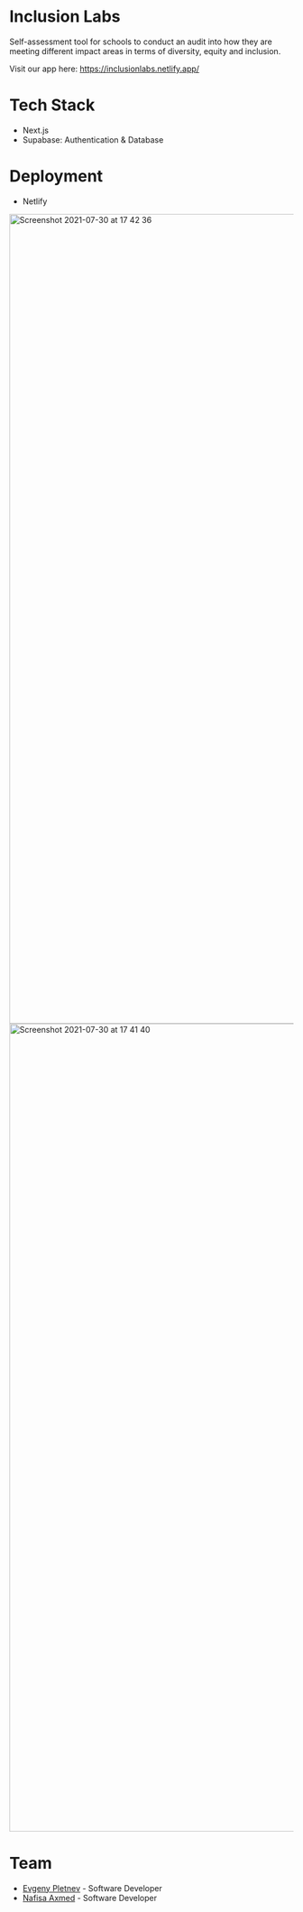 # Inclusion Labs
 Self-assessment tool for schools to conduct an audit into how they are meeting different impact areas in terms of diversity, equity and inclusion.
 
Visit our app here: https://inclusionlabs.netlify.app/

 
 # Tech Stack
 - Next.js
 - Supabase: Authentication & Database
 
  # Deployment
  - Netlify
 
 <img width="1435" alt="Screenshot 2021-07-30 at 17 42 36" src="https://user-images.githubusercontent.com/52172604/127685308-1c96c3fa-5c77-4995-9117-e41c9af2decc.png">
 
 <img width="1432" alt="Screenshot 2021-07-30 at 17 41 40" src="https://user-images.githubusercontent.com/52172604/127685335-96d49958-6402-4d9b-8d0e-7d96ad3ffb8b.png">


 
 # Team
- [Evgeny Pletnev](https://github.com/epletnev) - Software Developer
- [Nafisa Axmed](https://github.com/nafisa20) - Software Developer
